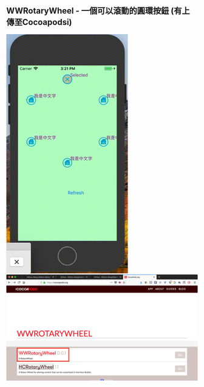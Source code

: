 ## WWRotaryWheel - 一個可以滾動的圓環按鈕 (有上傳至Cocoapodsi)
![WWRotaryWheel - 一個可以滾動的圓環按鈕](./WWRotaryWheel.gif)
![WWRotaryWheel - 一個可以滾動的圓環按鈕](./WWRotaryWheel.png)
